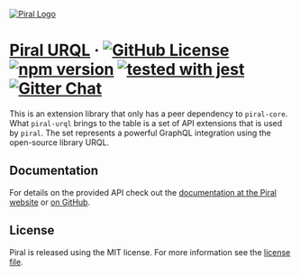 [![Piral Logo](https://github.com/smapiot/piral/raw/master/docs/assets/logo.png)](https://piral.io)

# [Piral URQL](https://piral.io) &middot; [![GitHub License](https://img.shields.io/badge/license-MIT-blue.svg)](https://github.com/smapiot/piral/blob/master/LICENSE) [![npm version](https://img.shields.io/npm/v/piral-urql.svg?style=flat)](https://www.npmjs.com/package/piral-urql) [![tested with jest](https://img.shields.io/badge/tested_with-jest-99424f.svg)](https://jestjs.io) [![Gitter Chat](https://badges.gitter.im/gitterHQ/gitter.png)](https://gitter.im/piral-io/community)

This is an extension library that only has a peer dependency to `piral-core`. What `piral-urql` brings to the table is a set of API extensions that is used by `piral`. The set represents a powerful GraphQL integration using the open-source library URQL.

## Documentation

For details on the provided API check out the [documentation at the Piral website](https://docs.piral.io) or [on GitHub](https://github.com/smapiot/piral/tree/master/docs).

## License

Piral is released using the MIT license. For more information see the [license file](./LICENSE).
